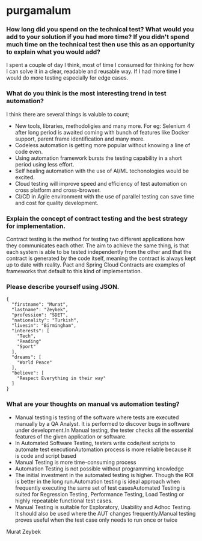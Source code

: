 # purgamalum

### How long did you spend on the technical test? What would you add to your solution if you had more time? If you didn't spend much time on the technical test then use this as an opportunity to explain what you would add?


I spent a couple of day I think, most of time I consumed for thinking for how I can solve it in a clear, readable and reusable way.
If I had more time I would do more testing especially for edge cases.


### What do you think is the most interesting trend in test automation?

I think there are several things is valuble to count;
- New tools, libraries, methodoligies and many more. For eg: Selenium 4 after long period is awaited coming with bunch of features like Docker support, parent frame identification and many more.
- Codeless automation is getting more popular without knowing a line of code even.
- Using automation framework bursts the testing capability in a short period using less effort.
- Self healing automation with the use of AI/ML techonologies would be excited.
- Cloud testing will improve speed and efficiency of test automation on cross platform and cross-browser.
- CI/CD in Agile environment with the use of parallel testing can save time and cost for quality development.



### Explain the concept of contract testing and the best strategy for implementation.

Contract testing is the method for testing two different applications how they communicates each other. 
The aim to achieve the same thing, is that each system is able to be tested independently from the other and 
that the contract is generated by the code itself, meaning the contract is always kept up to date with reality. 
Pact and Spring Cloud Contracts are examples of frameworks that default to this kind of implementation.

### Please describe yourself using JSON.
```
{
  "firstname": "Murat",
  "lastname": "Zeybek",
  "profession": "SDET",
  "nationality": "Turkish",
  "livesin": "Birmingham",
  "interests": [
    "Tech",
    "Reading"
    "Sport"
  ],
  "dreams": [
    "World Peace"
  ],
  "believe": [
    "Respect Everything in their way"
  ]
}
```

### What are your thoughts on manual vs automation testing?


- Manual testing is testing of the software where tests are executed manually by a QA Analyst. It is performed to discover bugs in software under development.In Manual testing, the tester checks all the essential features of the given application or software.
- In Automated Software Testing, testers write code/test scripts to automate test executionAutomation process is more reliable because it is code and script based
- Manual Testing is more time-consuming process
- Automation Testing is not possible without programming knowledge
- The initial investment in the automated testing is higher. Though the ROI is better in the long run.Automation testing is ideal approach when frequently executing the same set of test casesAutomated Testing is suited for Regression Testing, Performance Testing, Load Testing or highly repeatable functional test cases.
- Manual Testing is suitable for Exploratory, Usability and Adhoc Testing. It should also be used where the AUT changes frequently.Manual testing proves useful when the test case only needs to run once or twice

Murat Zeybek
